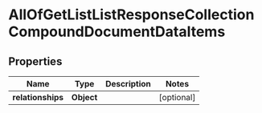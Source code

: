 # AllOfGetListListResponseCollectionCompoundDocumentDataItems

## Properties
Name | Type | Description | Notes
------------ | ------------- | ------------- | -------------
**relationships** | **Object** |  |  [optional]
